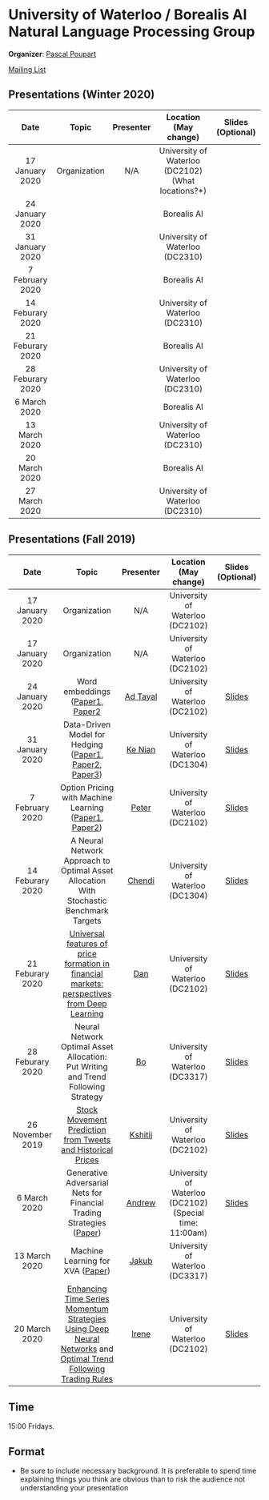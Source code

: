 # University of Waterloo / Borealis AI Natural Language Processing Group

**Organizer**: [Pascal Poupart](mailto:pascal.poupart@uwaterloo.ca)

 [Mailing List](https://lists.uwaterloo.ca/mailman/listinfo/nlp-club)

## Presentations (Winter 2020)
|Date| Topic | Presenter| Location (May change)| Slides (Optional) | 
|:----------------:|:----------------------------------------:|:----------:|:------:|:-------:|
| 17 January 2020 | Organization | N/A | University of Waterloo (DC2102) (What locations?*)| |
| 24 January 2020 |  | | Borealis AI| |
| 31 January 2020 | || University of Waterloo (DC2310) | | 
|  7 February 2020 |  || Borealis AI | | 
| 14 Feburary 2020 |  || University of Waterloo (DC2310)| | 
| 21 Feburary 2020 | || Borealis AI | | 
| 28 Feburary 2020 |  || University of Waterloo (DC2310)| | 
|  6 March 2020 | || Borealis AI | | 
| 13 March 2020 |  || University of Waterloo (DC2310)| | 
| 20 March 2020 | || Borealis AI | | 
| 27 March 2020 |  || University of Waterloo (DC2310)| | 


## Presentations (Fall 2019)

|Date| Topic | Presenter| Location (May change)| Slides (Optional) | 
|:----------------:|:----------------------------------------:|:----------:|:------:|:-------:|
| 17 January 2020 | Organization | N/A | University of Waterloo (DC2102)|
| 17 January 2020 | Organization | N/A | University of Waterloo (DC2102)| 
| 24 January 2020 |Word embeddings ([Paper1](https://papers.nips.cc/paper/5477-neural-word-embedding-as-implicit-matrix-factorization.pdf), [Paper2](https://arxiv.org/abs/1901.09813) |[Ad Tayal](mailto:aditya.tayal@borealisai.com) | University of Waterloo (DC2102)|[Slides](https://www.dropbox.com/s/h1nt8qo3ut84vnx/deephedging-pres.pdf?dl=0)|
| 31 January 2020 |Data-Driven Model for Hedging ([Paper1](https://www.dropbox.com/s/6qsrspbemsjufbh/NianColemanLi_RQUF_2016.pdf?dl=0), [Paper2](https://www.dropbox.com/s/lcd9m9kfwqwvh9b/PaperDraftV2.pdf?dl=0), [Paper3](https://www.dropbox.com/s/sausd8fw7sklc5j/Volatility_interpolation%20%281%29.pdf?dl=0)) | [Ke Nian](mailto:knian@uwaterloo.ca) | University of Waterloo (DC1304) |[Slides](https://www.dropbox.com/s/bnpg6ruhfnsrp9v/data_driven.pdf?dl=0)
| 7 February 2020 | Option Pricing with Machine Learning ([Paper1](https://pdfs.semanticscholar.org/9df0/8f468267c83e144b42e92a453b61010b5e5b.pdf), [Paper2](https://arxiv.org/pdf/1708.07469.pdf)) | [Peter](mailto:peter.forsyth@borealisai.com)  | University of Waterloo (DC2102)| [Slides](https://www.dropbox.com/s/mu4qhf3btafijx7/Oct22Slides_modified.pdf?dl=0)
| 14 Feburary 2020  | A Neural Network Approach to Optimal Asset Allocation With Stochastic Benchmark Targets| [Chendi](mailto:chendi.ni@uwaterloo.ca)  | University of Waterloo  (DC1304)|[Slides](https://www.dropbox.com/s/wariwhq1uehe32k/chendi_slides.pdf?dl=0)
| 21 Feburary 2020 | [Universal features of price formation in financial markets: perspectives from Deep Learning](http://rama.cont.perso.math.cnrs.fr/pdf/SirignanoCont2019.pdf)  |  [Dan](mailto:daniel.recoskie@borealisai.com) | University of Waterloo (DC2102)| [Slides](https://www.dropbox.com/s/2n3qcnxxxg6ouvf/dan_slides.pdf?dl=0)
| 28 Feburary 2020 | Neural Network Optimal Asset Allocation: Put Writing and Trend Following Strategy  |  [Bo](mailto:bo.na@uwaterloo.ca) | University of Waterloo (DC3317)| [Slides](https://www.dropbox.com/s/sncz402aookaysi/presentation_bo.pdf?dl=0)
| 26 November 2019 |[Stock Movement Prediction from Tweets and Historical Prices](https://www.aclweb.org/anthology/P18-1183.pdf) |  [Kshitij](mailto:kshitij.jain@borealisai.com) | University of Waterloo (DC2102)|[Slides](https://www.dropbox.com/s/x86ekkui4ge9rf1/Kshitij_presentation.pdf?dl=0)
| 6 March 2020 | Generative Adversarial Nets for Financial Trading Strategies ([Paper](https://arxiv.org/pdf/1901.01751.pdf)) |  [Andrew](mailto:andrew.na@uwaterloo.ca)  |University of Waterloo (DC2102) (Special time: 11:00am) | [Slides](https://www.dropbox.com/s/n7bikg4ycuiiv07/Andrew_GAN_fine_tuning.pdf?dl=0)
| 13 March 2020 | Machine Learning for XVA ([Paper](https://math.maths.univ-evry.fr/crepey/papers/Deep-XVA-Analysis-SHORT.pdf))|  [Jakub](mailto:jakub.truszkowski@borealisai.com)  | University of Waterloo  (DC3317) |
| 20 March 2020 | [Enhancing Time Series Momentum Strategies Using Deep Neural Networks](https://arxiv.org/pdf/1904.04912.pdf) and [Optimal Trend Following Trading Rules](https://pubsonline.informs.org/doi/abs/10.1287/moor.2015.0743) |  [Irene](mailto:yqhuang@uwaterloo.ca) | University of Waterloo (DC2102)| [Slides](https://www.dropbox.com/s/cfiaegrwk8gz6w0/TrendDMN_yqhuang_20191217_2papers.pdf?dl=0)

## Time
15:00 Fridays.
## Format

* Be sure to include necessary background.  It is preferable to spend time explaining things you think are obvious than to risk the audience not understanding your presentation
